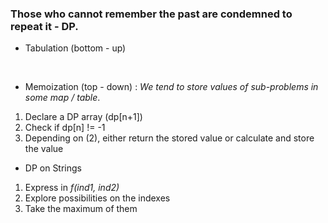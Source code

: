 ### Those who cannot remember the past are condemned to repeat it - DP.

- Tabulation (bottom - up)
<br> 

- Memoization (top - down) : <i>We tend to store values of sub-problems in some map / table</i>.
1. Declare a DP array (dp[n+1])
2. Check if dp[n] != -1
3. Depending on (2), either return the stored value or calculate and store the value

- DP on Strings

1. Express in <i>f(ind1, ind2)</i>
2. Explore possibilities on the indexes
3. Take the maximum of them